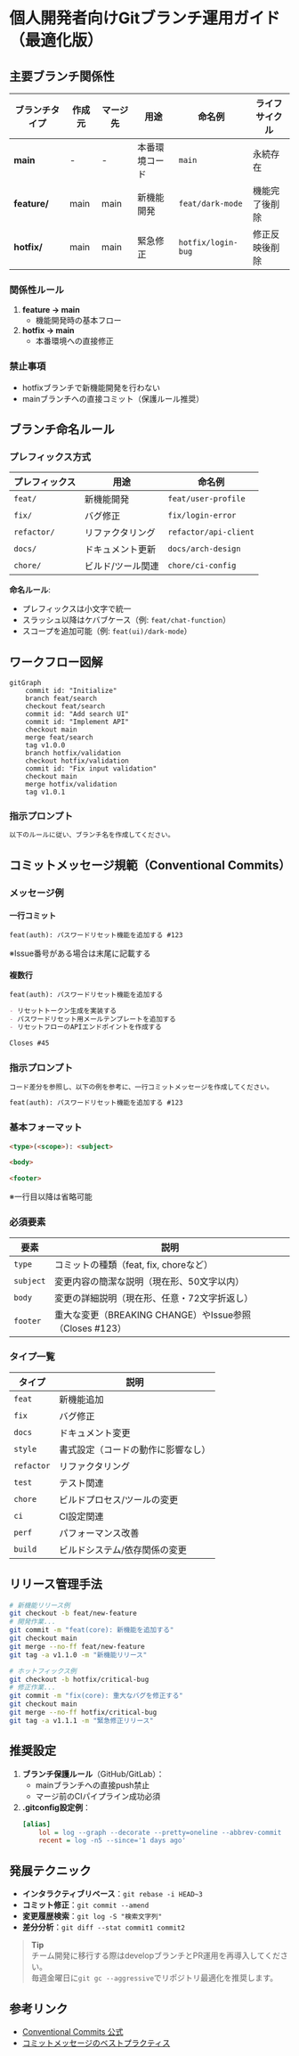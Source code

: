 # 個人開発者向けGitブランチ運用ガイド（最適化版）

## 主要ブランチ関係性

| ブランチタイプ | 作成元 | マージ先 | 用途                  | 命名例               | ライフサイクル          |
|----------------|--------|----------|-----------------------|----------------------|-------------------------|
| **main**       | -      | -        | 本番環境コード        | `main`               | 永続存在                |
| **feature/**   | main   | main     | 新機能開発            | `feat/dark-mode`     | 機能完了後削除          |
| **hotfix/**    | main   | main     | 緊急修正              | `hotfix/login-bug`   | 修正反映後削除          |

### 関係性ルール
1. **feature → main**  
   - 機能開発時の基本フロー
2. **hotfix → main**  
   - 本番環境への直接修正

### 禁止事項
- hotfixブランチで新機能開発を行わない
- mainブランチへの直接コミット（保護ルール推奨）

## ブランチ命名ルール

### プレフィックス方式
| プレフィックス | 用途                  | 命名例                  |
|----------------|-----------------------|-------------------------|
| `feat/`        | 新機能開発            | `feat/user-profile`     |
| `fix/`         | バグ修正              | `fix/login-error`       |
| `refactor/`    | リファクタリング      | `refactor/api-client`   |
| `docs/`        | ドキュメント更新      | `docs/arch-design`      |
| `chore/`       | ビルド/ツール関連     | `chore/ci-config`       |

**命名ルール**:  
- プレフィックスは小文字で統一  
- スラッシュ以降はケバブケース（例: `feat/chat-function`）  
- スコープを追加可能（例: `feat(ui)/dark-mode`）

## ワークフロー図解
```mermaid
gitGraph
    commit id: "Initialize"
    branch feat/search
    checkout feat/search
    commit id: "Add search UI"
    commit id: "Implement API"
    checkout main
    merge feat/search
    tag v1.0.0
    branch hotfix/validation
    checkout hotfix/validation
    commit id: "Fix input validation"
    checkout main
    merge hotfix/validation
    tag v1.0.1
```

### 指示プロンプト
```markdown
以下のルールに従い、ブランチ名を作成してください。
```

## コミットメッセージ規範（Conventional Commits）

### メッセージ例

#### 一行コミット
```markdown
feat(auth): パスワードリセット機能を追加する #123
``` 
※Issue番号がある場合は末尾に記載する

#### 複数行
```markdown
feat(auth): パスワードリセット機能を追加する

- リセットトークン生成を実装する
- パスワードリセット用メールテンプレートを追加する
- リセットフローのAPIエンドポイントを作成する

Closes #45
```

### 指示プロンプト
```markdown
コード差分を参照し、以下の例を参考に、一行コミットメッセージを作成してください。

feat(auth): パスワードリセット機能を追加する #123
``` 

### 基本フォーマット
```markdown
<type>(<scope>): <subject>

<body>

<footer>
```
※一行目以降は省略可能

### 必須要素
| 要素      | 説明                                                                 |
|-----------|----------------------------------------------------------------------|
| `type`    | コミットの種類（feat, fix, choreなど）                               |
| `subject` | 変更内容の簡潔な説明（現在形、50文字以内）                           |
| `body`    | 変更の詳細説明（現在形、任意・72文字折返し）                         |
| `footer`  | 重大な変更（BREAKING CHANGE）やIssue参照（Closes #123）              |

### タイプ一覧
| タイプ     | 説明                                     |
|------------|------------------------------------------|
| `feat`     | 新機能追加                               |
| `fix`      | バグ修正                                 |
| `docs`     | ドキュメント変更                         |
| `style`    | 書式設定（コードの動作に影響なし）       |
| `refactor` | リファクタリング                         |
| `test`     | テスト関連                               |
| `chore`    | ビルドプロセス/ツールの変更              |
| `ci`       | CI設定関連                               |
| `perf`     | パフォーマンス改善                       |
| `build`    | ビルドシステム/依存関係の変更            |

## リリース管理手法
```bash
# 新機能リリース例
git checkout -b feat/new-feature
# 開発作業...
git commit -m "feat(core): 新機能を追加する"
git checkout main
git merge --no-ff feat/new-feature
git tag -a v1.1.0 -m "新機能リリース"

# ホットフィックス例
git checkout -b hotfix/critical-bug
# 修正作業...
git commit -m "fix(core): 重大なバグを修正する"
git checkout main
git merge --no-ff hotfix/critical-bug
git tag -a v1.1.1 -m "緊急修正リリース"
```

## 推奨設定
1. **ブランチ保護ルール**（GitHub/GitLab）：
   - mainブランチへの直接push禁止
   - マージ前のCIパイプライン成功必須
2. **.gitconfig設定例**：
   ```ini
   [alias]
       lol = log --graph --decorate --pretty=oneline --abbrev-commit
       recent = log -n5 --since='1 days ago'
   ```

## 発展テクニック
- **インタラクティブリベース**：`git rebase -i HEAD~3`
- **コミット修正**：`git commit --amend`
- **変更履歴検索**：`git log -S "検索文字列"`
- **差分分析**：`git diff --stat commit1 commit2`

> **Tip**  
> チーム開発に移行する際はdevelopブランチとPR運用を再導入してください。  
> 毎週金曜日に`git gc --aggressive`でリポジトリ最適化を推奨します。

## 参考リンク
- [Conventional Commits 公式](https://www.conventionalcommits.org/)
- [コミットメッセージのベストプラクティス](https://qiita.com/itosho/items/9565c6ad2ffc24c09364)
